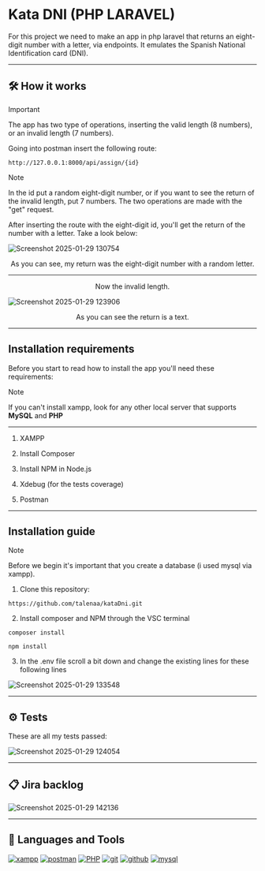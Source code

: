 # Kata DNI (PHP LARAVEL)

For this project we need to make an app in php laravel that returns an eight-digit number with a letter, via endpoints. It emulates the Spanish National Identification card (DNI).
***

## 🛠️ How it works
>[!IMPORTANT]
>The app has two type of operations, inserting the valid length (8 numbers), or an invalid length (7 numbers).

Going into postman insert the following route:
```
http://127.0.0.1:8000/api/assign/{id}
```
>[!NOTE]
>In the id put a random eight-digit number, or if you want to see the return of the invalid length, put 7 numbers. The two operations are made with the "get" request.

After inserting the route with the eight-digit id, you'll get the return of the number with a letter. Take a look below:

![Screenshot 2025-01-29 130754](https://github.com/user-attachments/assets/04fbe663-848e-4896-a181-130a1e9a7edc)

<p align="center">
  As you can see, my return was the eight-digit number with a random letter.
</p>

***

<p align="center">
  Now the invalid length.
</p>

![Screenshot 2025-01-29 123906](https://github.com/user-attachments/assets/13c81b31-1076-45b8-adda-7c2d51684d98)

<p align="center">
  As you can see the return is a text.
</p>

***
## Installation requirements
Before you start to read how to install the app you'll need these requirements:
>[!NOTE]
>If you can't install xampp, look for any other local server that supports **MySQL** and **PHP**
***

1. XAMPP

2. Install Composer

3. Install NPM in Node.js

4. Xdebug (for the tests coverage)

5. Postman
***

## Installation guide
>[!NOTE]
>Before we begin it's important that you create a database (i used mysql via xampp).

1. Clone this repository:
```
https://github.com/talenaa/kataDni.git
```

2. Install composer and NPM through the VSC terminal
```
composer install
```
```
npm install
```

3. In the .env file scroll a bit down and change the existing lines for these following lines

![Screenshot 2025-01-29 133548](https://github.com/user-attachments/assets/bb919b6c-e079-4b05-949b-8b54ac26e06e)

***

## ⚙️ Tests

These are all my tests passed:

![Screenshot 2025-01-29 124054](https://github.com/user-attachments/assets/c3f66876-16a1-4a28-8e82-38f8aab739e5)

***

## 📋 Jira backlog

![Screenshot 2025-01-29 142136](https://github.com/user-attachments/assets/ae496113-e1d8-4992-8321-6b3d202f95a3)

***

## 🧰 Languages and Tools

<a href='https://github.com/shivamkapasia0' target="_blank"><img alt='xampp' src='https://img.shields.io/badge/xampp-100000?style=for-the-badge&logo=xampp&logoColor=white&labelColor=FF8800&color=FF8800'/></a>
<a href='https://github.com/shivamkapasia0' target="_blank"><img alt='postman' src='https://img.shields.io/badge/postman-100000?style=for-the-badge&logo=postman&logoColor=white&labelColor=FF0000&color=FF0000'/></a>
<a href='https://github.com/shivamkapasia0' target="_blank"><img alt='PHP' src='https://img.shields.io/badge/PHP-100000?style=for-the-badge&logo=PHP&logoColor=white&labelColor=896696&color=896696'/></a>
<a href='https://github.com/shivamkapasia0' target="_blank"><img alt='git' src='https://img.shields.io/badge/git-100000?style=for-the-badge&logo=git&logoColor=white&labelColor=FF0000&color=FF0000'/></a>
<a href='https://github.com/shivamkapasia0' target="_blank"><img alt='github' src='https://img.shields.io/badge/github-100000?style=for-the-badge&logo=github&logoColor=white&labelColor=000000&color=000000'/></a>
<a href='https://github.com/shivamkapasia0' target="_blank"><img alt='mysql' src='https://img.shields.io/badge/mysql-100000?style=for-the-badge&logo=mysql&logoColor=white&labelColor=1C662F&color=1C662F'/></a>
